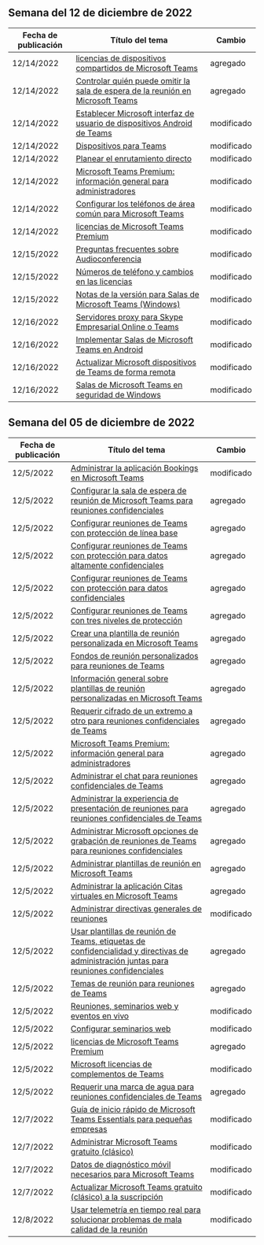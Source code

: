 <!-- This file is generated automatically each week. Changes made to this file will be overwritten.-->




## <a name="week-of-december-12-2022"></a>Semana del 12 de diciembre de 2022


| Fecha de publicación |Título del tema | Cambio |
|------|------------|--------|
| 12/14/2022 | [licencias de dispositivos compartidos de Microsoft Teams](/MicrosoftTeams/teams-add-on-licensing/teams-shared-device-license) | agregado |
| 12/14/2022 | [Controlar quién puede omitir la sala de espera de la reunión en Microsoft Teams](/MicrosoftTeams/who-can-bypass-meeting-lobby) | agregado |
| 12/14/2022 | [Establecer Microsoft interfaz de usuario de dispositivos Android de Teams](/MicrosoftTeams/devices/teams-android-devices-user-interface) | modificado |
| 12/14/2022 | [Dispositivos para Teams](/MicrosoftTeams/devices/teams-ip-phones) | modificado |
| 12/14/2022 | [Planear el enrutamiento directo](/MicrosoftTeams/direct-routing-plan) | modificado |
| 12/14/2022 | [Microsoft Teams Premium: información general para administradores](/MicrosoftTeams/enhanced-teams-experience) | modificado |
| 12/14/2022 | [Configurar los teléfonos de área común para Microsoft Teams](/MicrosoftTeams/set-up-common-area-phones) | modificado |
| 12/14/2022 | [licencias de Microsoft Teams Premium](/MicrosoftTeams/teams-add-on-licensing/licensing-enhance-teams) | modificado |
| 12/15/2022 | [Preguntas frecuentes sobre Audioconferencia](/MicrosoftTeams/audio-conferencing-common-questions) | modificado |
| 12/15/2022 | [Números de teléfono y cambios en las licencias](/MicrosoftTeams/phone-numbers-licensing-changes) | modificado |
| 12/15/2022 | [Notas de la versión para Salas de Microsoft Teams (Windows)](/MicrosoftTeams/rooms/rooms-release-note) | modificado |
| 12/16/2022 | [Servidores proxy para Skype Empresarial Online o Teams](/MicrosoftTeams/proxy-servers-for-skype-for-business-online) | modificado |
| 12/16/2022 | [Implementar Salas de Microsoft Teams en Android](/MicrosoftTeams/devices/collab-bar-deploy) | modificado |
| 12/16/2022 | [Actualizar Microsoft dispositivos de Teams de forma remota](/MicrosoftTeams/devices/remote-update) | modificado |
| 12/16/2022 | [Salas de Microsoft Teams en seguridad de Windows](/MicrosoftTeams/rooms/security-windows) | modificado |


## <a name="week-of-december-05-2022"></a>Semana del 05 de diciembre de 2022


| Fecha de publicación |Título del tema | Cambio |
|------|------------|--------|
| 12/5/2022 | [Administrar la aplicación Bookings en Microsoft Teams](/MicrosoftTeams/bookings-app-admin) | modificado |
| 12/5/2022 | [Configurar la sala de espera de reunión de Microsoft Teams para reuniones confidenciales](/MicrosoftTeams/configure-lobby-sensitive-meetings) | agregado |
| 12/5/2022 | [Configurar reuniones de Teams con protección de línea base](/MicrosoftTeams/configure-meetings-baseline-protection) | agregado |
| 12/5/2022 | [Configurar reuniones de Teams con protección para datos altamente confidenciales](/MicrosoftTeams/configure-meetings-highly-sensitive-protection) | agregado |
| 12/5/2022 | [Configurar reuniones de Teams con protección para datos confidenciales](/MicrosoftTeams/configure-meetings-sensitive-protection) | agregado |
| 12/5/2022 | [Configurar reuniones de Teams con tres niveles de protección](/MicrosoftTeams/configure-meetings-three-tiers-protection) | agregado |
| 12/5/2022 | [Crear una plantilla de reunión personalizada en Microsoft Teams](/MicrosoftTeams/create-custom-meeting-template) | agregado |
| 12/5/2022 | [Fondos de reunión personalizados para reuniones de Teams](/MicrosoftTeams/custom-meeting-backgrounds) | agregado |
| 12/5/2022 | [Información general sobre plantillas de reunión personalizadas en Microsoft Teams](/MicrosoftTeams/custom-meeting-templates-overview) | agregado |
| 12/5/2022 | [Requerir cifrado de un extremo a otro para reuniones confidenciales de Teams](/MicrosoftTeams/end-to-end-encrypted-meetings) | agregado |
| 12/5/2022 | [Microsoft Teams Premium: información general para administradores](/MicrosoftTeams/enhanced-teams-experience) | agregado |
| 12/5/2022 | [Administrar el chat para reuniones confidenciales de Teams](/MicrosoftTeams/manage-chat-sensitive-meetings) | agregado |
| 12/5/2022 | [Administrar la experiencia de presentación de reuniones para reuniones confidenciales de Teams](/MicrosoftTeams/manage-meeting-presentation-experience) | agregado |
| 12/5/2022 | [Administrar Microsoft opciones de grabación de reuniones de Teams para reuniones confidenciales](/MicrosoftTeams/manage-meeting-recording-options) | agregado |
| 12/5/2022 | [Administrar plantillas de reunión en Microsoft Teams](/MicrosoftTeams/manage-meeting-templates) | agregado |
| 12/5/2022 | [Administrar la aplicación Citas virtuales en Microsoft Teams](/MicrosoftTeams/manage-virtual-appointments-app) | agregado |
| 12/5/2022 | [Administrar directivas generales de reuniones](/MicrosoftTeams/meeting-policies-in-teams-general) | modificado |
| 12/5/2022 | [Usar plantillas de reunión de Teams, etiquetas de confidencialidad y directivas de administración juntas para reuniones confidenciales](/MicrosoftTeams/meeting-templates-sensitivity-labels-policies) | agregado |
| 12/5/2022 | [Temas de reunión para reuniones de Teams](/MicrosoftTeams/meeting-themes) | agregado |
| 12/5/2022 | [Reuniones, seminarios web y eventos en vivo](/MicrosoftTeams/quick-start-meetings-live-events) | modificado |
| 12/5/2022 | [Configurar seminarios web](/MicrosoftTeams/set-up-webinars) | modificado |
| 12/5/2022 | [licencias de Microsoft Teams Premium](/MicrosoftTeams/teams-add-on-licensing/licensing-enhance-teams) | agregado |
| 12/5/2022 | [Microsoft licencias de complementos de Teams](/MicrosoftTeams/teams-add-on-licensing/microsoft-teams-add-on-licensing) | modificado |
| 12/5/2022 | [Requerir una marca de agua para reuniones confidenciales de Teams](/MicrosoftTeams/watermark-meeting-content-video) | agregado |
| 12/7/2022 | [Guía de inicio rápido de Microsoft Teams Essentials para pequeñas empresas](/MicrosoftTeams/get-started-with-teams-essentials) | modificado |
| 12/7/2022 | [Administrar Microsoft Teams gratuito (clásico)](/MicrosoftTeams/manage-freemium) | modificado |
| 12/7/2022 | [Datos de diagnóstico móvil necesarios para Microsoft Teams](/MicrosoftTeams/policy-control-diagnostic-data-mobile) | modificado |
| 12/7/2022 | [Actualizar Microsoft Teams gratuito (clásico) a la suscripción](/MicrosoftTeams/upgrade-freemium) | modificado |
| 12/8/2022 | [Usar telemetría en tiempo real para solucionar problemas de mala calidad de la reunión](/MicrosoftTeams/use-real-time-telemetry-to-troubleshoot-poor-meeting-quality) | modificado |
